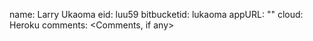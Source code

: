 name: Larry Ukaoma
eid: luu59
bitbucketid: lukaoma
appURL​: ""
cloud: Heroku
comments: <Comments, if any>

